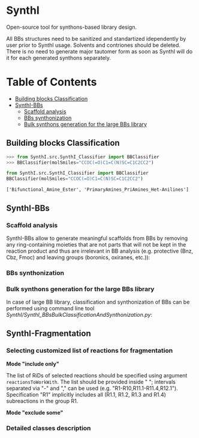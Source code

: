 # SynthI
Open-source tool for synthons-based library design.


All BBs structures need to be sanitized and standartized idependently by user prior to SynthI usage. Solvents and contriones should be deleted. There is no need to generate major tautomer form as soon as SynthI will do it for each generated synthons separately.    

# Table of Contents
* [Building blocks Classification]()
* [SynthI-BBs]()
    * [Scaffold analysis]()
    * [BBs synthonization]()
    * [Bulk synthons generation for the large BBs library]()


## Building blocks Classification
```python
>>> from SynthI.src.SynthI_Classifier import BBClassifier
>>> BBClassifier(molSmiles="CCOC(=O)C1=C(N)SC=C1C2CC2")

from SynthI.src.SynthI_Classifier import BBClassifier
BBClassifier(molSmiles="CCOC(=O)C1=C(N)SC=C1C2CC2")
```
```
['Bifunctional_Amine_Ester', 'PrimaryAmines_PriAmines_Het-Anilines']
```

## SynthI-BBs 

### Scaffold analysis

SynthI-BBs allow to generate meaningful scaffolds from BBs by removing any ring-containing moieties that are not parts that will not be kept in the reaction product and thus are irrelevant in BB analysis (e.g. protective (Bnz, Cbz, Fmoc) and leaving groups (boronics, oxiranes, etc.)):

### BBs synthonization

### Bulk synthons generation for the large BBs library
In case of large BB library, classification and synthonization of BBs can be performed using command line tool *SynthI/SynthI_BBsBulkClassificationAndSynthonization.py*:

## SynthI-Fragmentation

### Selecting customized list of reactions for fragmentation

**Mode "include only"**

The list of RiDs of selected reactions should be specified using argument `reactionsToWorkWith`. The list should be provided inside " "; intervals separated via "-" and "," can be used (e.g. "R1-R10,R11.1-R11.4,R12.1"). Specification "R1" implicitly includes all (R1.1, R1.2, R1.3 and R1.4) subreactions in the group R1.
  
**Mode "exclude some"**

### Detailed classes description
